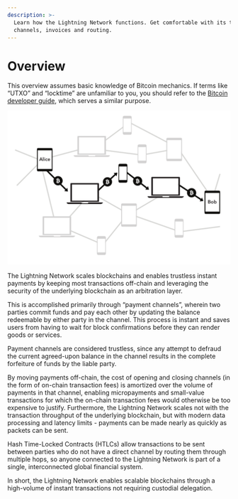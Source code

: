```yaml
---
description: >-
  Learn how the Lightning Network functions. Get comfortable with its topology,
  channels, invoices and routing.
---
```


# Overview

This overview assumes basic knowledge of Bitcoin mechanics. If terms like “UTXO” and “locktime” are unfamiliar to you, you should refer to the [Bitcoin developer guide](https://bitcoin.org/en/developer-guide), which serves a similar purpose.

![](../../.gitbook/assets/image.png)

The Lightning Network scales blockchains and enables trustless instant payments by keeping most transactions off-chain and leveraging the security of the underlying blockchain as an arbitration layer.

‌This is accomplished primarily through “payment channels”, wherein two parties commit funds and pay each other by updating the balance redeemable by either party in the channel. This process is instant and saves users from having to wait for block confirmations before they can render goods or services.

Payment channels are considered trustless, since any attempt to defraud the current agreed-upon balance in the channel results in the complete forfeiture of funds by the liable party.

By moving payments off-chain, the cost of opening and closing channels \(in the form of on-chain transaction fees\) is amortized over the volume of payments in that channel, enabling micropayments and small-value transactions for which the on-chain transaction fees would otherwise be too expensive to justify. Furthermore, the Lightning Network scales not with the transaction throughput of the underlying blockchain, but with modern data processing and latency limits - payments can be made nearly as quickly as packets can be sent.

Hash Time-Locked Contracts \(HTLCs\) allow transactions to be sent between parties who do not have a direct channel by routing them through multiple hops, so anyone connected to the Lightning Network is part of a single, interconnected global financial system.

In short, the Lightning Network enables scalable blockchains through a high-volume of instant transactions not requiring custodial delegation.

